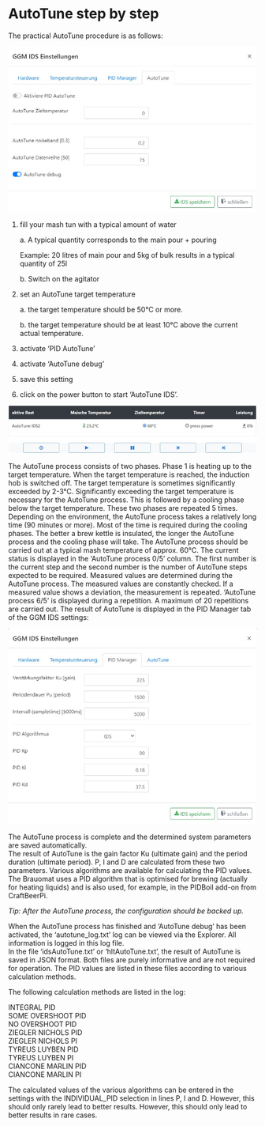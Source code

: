 # AutoTune step by step

The practical AutoTune procedure is as follows:

![AutoTune](/docs/img/IDS-AutoTune.jpg)

1. fill your mash tun with a typical amount of water

    a. A typical quantity corresponds to the main pour + pouring

    Example: 20 litres of main pour and 5kg of bulk results in a typical quantity of 25l

    b. Switch on the agitator

2. set an AutoTune target temperature

    a. the target temperature should be 50°C or more.

    b. the target temperature should be at least 10°C above the current actual temperature.

3. activate ‘PID AutoTune’
4. activate ‘AutoTune debug’
5. save this setting
6. click on the power button to start ‘AutoTune IDS’.

![AutoTune2](/docs/img/IDS-AutoTune-start.jpg)

The AutoTune process consists of two phases. Phase 1 is heating up to the target temperature. When the target temperature is reached, the induction hob is switched off. The target temperature is sometimes significantly exceeded by 2-3°C. Significantly exceeding the target temperature is necessary for the AutoTune process. This is followed by a cooling phase below the target temperature. These two phases are repeated 5 times. Depending on the environment, the AutoTune process takes a relatively long time (90 minutes or more). Most of the time is required during the cooling phases. The better a brew kettle is insulated, the longer the AutoTune process and the cooling phase will take. The AutoTune process should be carried out at a typical mash temperature of approx. 60°C. The current status is displayed in the ‘AutoTune process 0/5’ column. The first number is the current step and the second number is the number of AutoTune steps expected to be required. Measured values are determined during the AutoTune process. The measured values are constantly checked. If a measured value shows a deviation, the measurement is repeated. ‘AutoTune process 6/5’ is displayed during a repetition. A maximum of 20 repetitions are carried out. The result of AutoTune is displayed in the PID Manager tab of the GGM IDS settings:

![AutoTune3](/docs/img/IDS-AutoTune-erg.jpg)

The AutoTune process is complete and the determined system parameters are saved automatically.\
The result of AutoTune is the gain factor Ku (ultimate gain) and the period duration (ultimate period). P, I and D are calculated from these two parameters. Various algorithms are available for calculating the PID values. The Brauomat uses a PID algorithm that is optimised for brewing (actually for heating liquids) and is also used, for example, in the PIDBoil add-on from CraftBeerPi.

_Tip: After the AutoTune process, the configuration should be backed up._

When the AutoTune process has finished and ‘AutoTune debug’ has been activated, the ‘autotune\_log.txt’ log can be viewed via the Explorer. All information is logged in this log file.\
In the file ‘idsAutoTune.txt’ or ‘hltAutoTune.txt’, the result of AutoTune is saved in JSON format. Both files are purely informative and are not required for operation. The PID values are listed in these files according to various calculation methods.

The following calculation methods are listed in the log:

INTEGRAL PID\
SOME OVERSHOOT PID\
NO OVERSHOOT PID\
ZIEGLER NICHOLS PID\
ZIEGLER NICHOLS PI\
TYREUS LUYBEN PID\
TYREUS LUYBEN PI\
CIANCONE MARLIN PID\
CIANCONE MARLIN PI

The calculated values of the various algorithms can be entered in the settings with the INDIVIDUAL_PID selection in lines P, I and D. However, this should only rarely lead to better results. However, this should only lead to better results in rare cases.
